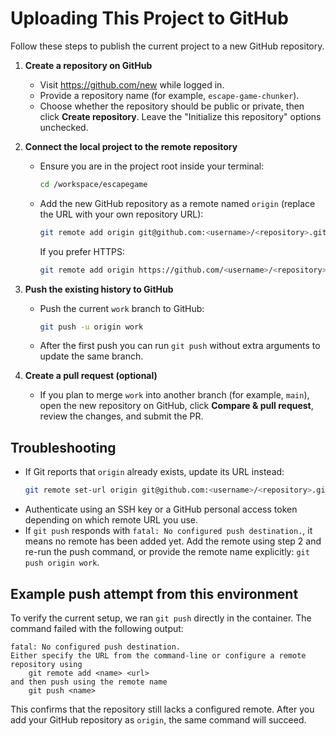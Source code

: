 # Uploading This Project to GitHub

Follow these steps to publish the current project to a new GitHub repository.

1. **Create a repository on GitHub**
   - Visit https://github.com/new while logged in.
   - Provide a repository name (for example, `escape-game-chunker`).
   - Choose whether the repository should be public or private, then click **Create repository**.  Leave the "Initialize this repository" options unchecked.

2. **Connect the local project to the remote repository**
   - Ensure you are in the project root inside your terminal:
     ```bash
     cd /workspace/escapegame
     ```
   - Add the new GitHub repository as a remote named `origin` (replace the URL with your own repository URL):
     ```bash
     git remote add origin git@github.com:<username>/<repository>.git
     ```
     If you prefer HTTPS:
     ```bash
     git remote add origin https://github.com/<username>/<repository>.git
     ```

3. **Push the existing history to GitHub**
   - Push the current `work` branch to GitHub:
     ```bash
     git push -u origin work
     ```
   - After the first push you can run `git push` without extra arguments to update the same branch.

4. **Create a pull request (optional)**
   - If you plan to merge `work` into another branch (for example, `main`), open the new repository on GitHub, click **Compare & pull request**, review the changes, and submit the PR.

## Troubleshooting
- If Git reports that `origin` already exists, update its URL instead:
  ```bash
  git remote set-url origin git@github.com:<username>/<repository>.git
  ```
- Authenticate using an SSH key or a GitHub personal access token depending on which remote URL you use.
- If `git push` responds with `fatal: No configured push destination.`, it means no remote has been added yet.  Add the remote
  using step 2 and re-run the push command, or provide the remote name explicitly: `git push origin work`.

## Example push attempt from this environment
To verify the current setup, we ran `git push` directly in the container.  The command failed with the following output:

```
fatal: No configured push destination.
Either specify the URL from the command-line or configure a remote repository using
    git remote add <name> <url>
and then push using the remote name
    git push <name>
```

This confirms that the repository still lacks a configured remote.  After you add your GitHub repository as `origin`, the same
command will succeed.

